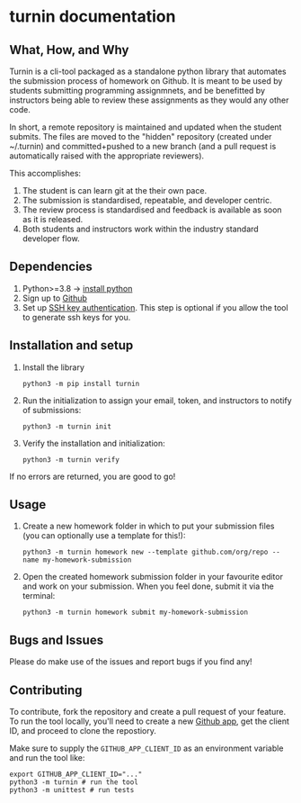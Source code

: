 # turnin documentation

## What, How, and Why

Turnin is a cli-tool packaged as a standalone python library that automates the submission process of homework on Github. It is meant to be used by students submitting programming assignmnets, and be benefitted by instructors being able to review these assignments as they would any other code.

In short, a remote repository is maintained and updated when the student submits. The files are moved to the "hidden" repository (created under ~/.turnin) and committed+pushed to a new branch (and a pull request is automatically raised with the appropriate reviewers).

This accomplishes:

1. The student is can learn git at the their own pace.
2. The submission is standardised, repeatable, and developer centric.
3. The review process is standardised and feedback is available as soon as it is released.
4. Both students and instructors work within the industry standard developer flow.

## Dependencies

1. Python>=3.8 -> [install python](https://www.python.org/downloads/)
2. Sign up to [Github](https://docs.github.com/en/get-started/signing-up-for-github/signing-up-for-a-new-github-account)
3. Set up [SSH key authentication](https://docs.github.com/en/authentication/connecting-to-github-with-ssh). This step is optional if you allow the tool to generate ssh keys for you.

## Installation and setup

1. Install the library
    ```console
    python3 -m pip install turnin
    ```
2. Run the initialization to assign your email, token, and instructors to notify of submissions:
    ```console
    python3 -m turnin init 
    ```
3. Verify the installation and initialization:
    ```console
    python3 -m turnin verify
    ```
If no errors are returned, you are good to go!

## Usage

1. Create a new homework folder in which to put your submission files (you can optionally use a template for this!):
    ```console
    python3 -m turnin homework new --template github.com/org/repo --name my-homework-submission
    ```

2. Open the created homework submission folder in your favourite editor and work on your submission. When you feel done, submit it via the terminal:
    ```console
    python3 -m turnin homework submit my-homework-submission
    ```

## Bugs and Issues

Please do make use of the issues and report bugs if you find any!

## Contributing

To contribute, fork the repository and create a pull request of your feature. To run the tool locally, you'll need to create a new [Github app](https://docs.github.com/en/developers/apps/getting-started-with-apps/about-apps), get the client ID, and proceed to clone the repostiory. 

Make sure to supply the <code>GITHUB_APP_CLIENT_ID</code> as an environment variable and run the tool like:

```console
export GITHUB_APP_CLIENT_ID="..."
python3 -m turnin # run the tool
python3 -m unittest # run tests
```